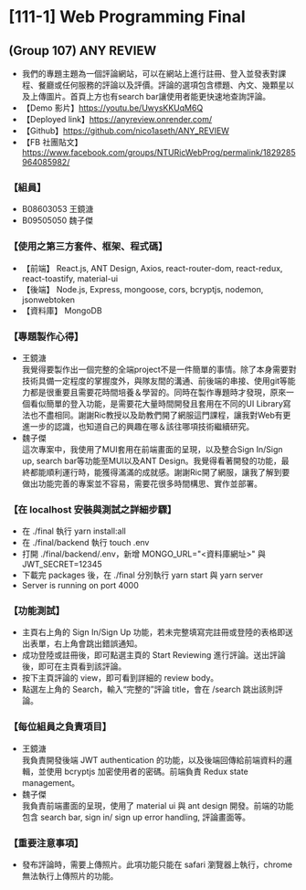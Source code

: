 # [111-1] Web Programming Final
## (Group 107) ANY REVIEW
- 我們的專題主題為一個評論網站，可以在網站上進行註冊、登入並發表對課程、餐廳或任何服務的評論以及評價。評論的選項包含標題、內文、幾顆星以及上傳圖片。首頁上方也有search bar讓使用者能更快速地查詢評論。
- 【Demo 影片】https://youtu.be/UwysKKUqM6Q
- 【Deployed link】https://anyreview.onrender.com/
- 【Github】https://github.com/nico1aseth/ANY_REVIEW
- 【FB 社團貼文】 https://www.facebook.com/groups/NTURicWebProg/permalink/1829285964085982/

### 【組員】
- B08603053 王鏡溏
- B09505050 魏子傑

### 【使用之第三方套件、框架、程式碼】
- 【前端】
  React.js, ANT Design, Axios, react-router-dom, react-redux, react-toastify, material-ui
- 【後端】
  Node.js, Express, mongoose, cors, bcryptjs, nodemon, jsonwebtoken
- 【資料庫】
  MongoDB

### 【專題製作心得】
- 王鏡溏  
  我覺得要製作出一個完整的全端project不是一件簡單的事情。除了本身需要對技術具備一定程度的掌握度外，與隊友間的溝通、前後端的串接、使用git等能力都是很重要且需要花時間培養＆學習的。同時在製作專題時才發現，原來一個看似簡單的登入功能，是需要花大量時間開發且套用在不同的UI Library寫法也不盡相同。謝謝Ric教授以及助教們開了網服這門課程，讓我對Web有更進一步的認識，也知道自己的興趣在哪＆該往哪項技術繼續研究。
- 魏子傑  
  這次專案中，我使用了MUI套用在前端畫面的呈現，以及整合Sign In/Sign up, search bar等功能至MUI以及ANT Design。我覺得看著開發的功能，最終都能順利運行時，能獲得滿滿的成就感。謝謝Ric開了網服，讓我了解到要做出功能完善的專案並不容易，需要花很多時間構思、實作並部署。
  
### 【在 localhost 安裝與測試之詳細步驟】
- 在 ./final 執行 yarn install:all
- 在 ./final/backend 執行 touch .env
- 打開 ./final/backend/.env，新增 MONGO_URL="<資料庫網址>" 與 JWT_SECRET=12345
- 下載完 packages 後，在 ./final 分別執行 yarn start 與 yarn server
- Server is running on port 4000

### 【功能測試】
- 主頁右上角的 Sign In/Sign Up 功能，若未完整填寫完註冊或登陸的表格即送出表單，右上角會跳出錯誤通知。
- 成功登陸或註冊後，即可點選主頁的 Start Reviewing 進行評論。送出評論後，即可在主頁看到該評論。
- 按下主頁評論的 view，即可看到詳細的 review body。
- 點選左上角的 Search，輸入“完整的”評論 title，會在 /search 跳出該則評論。

### 【每位組員之負責項目】
- 王鏡溏  
  我負責開發後端 JWT authentication 的功能，以及後端回傳給前端資料的邏輯，並使用 bcryptjs 加密使用者的密碼。前端負責 Redux state management。
- 魏子傑  
  我負責前端畫面的呈現，使用了 material ui 與 ant design 開發。前端的功能包含 search bar, sign in/ sign up error handling, 評論畫面等。

### 【重要注意事項】
- 發布評論時，需要上傳照片。此項功能只能在 safari 瀏覽器上執行，chrome 無法執行上傳照片的功能。
